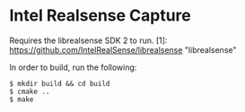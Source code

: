 # Intel Realsense Capture
  Requires the librealsense SDK 2 to run.
  [1]: https://github.com/IntelRealSense/librealsense "librealsense"
  
  In order to build, run the following:
  ```
  $ mkdir build && cd build
  $ cmake ..
  $ make
  ```
